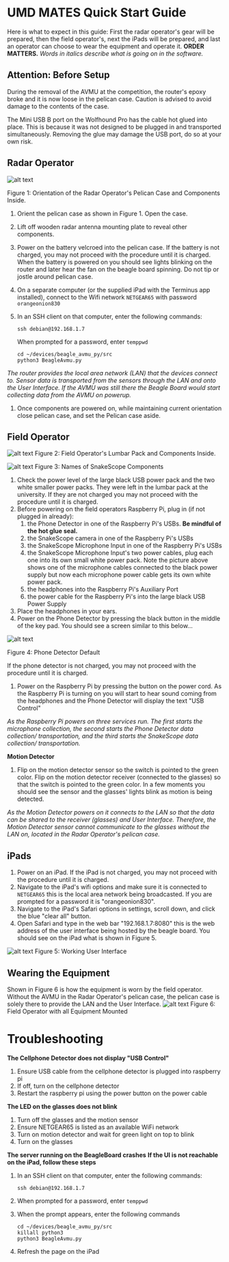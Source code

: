 # UMD MATES Quick Start Guide

Here is what to expect in this guide: First the radar operator&#39;s gear will be prepared, then the field operator&#39;s, next the iPads will be prepared, and last an operator can choose to wear the equipment and operate it. **ORDER MATTERS.** _Words in italics describe what is going on in the software._


## Attention: Before Setup

During the removal of the AVMU at the competition, the router's epoxy broke and it is now loose in the pelican case. Caution is advised to avoid damage to the contents of the case.

The Mini USB B port on the Wolfhound Pro has the cable hot glued into place. This is because it was not designed to be plugged in and transported simultaneously. Removing the glue may damage the USB port, do so at your own risk.

## Radar Operator

![alt text](media/internals.jpg)

Figure 1: Orientation of the Radar Operator's Pelican Case and Components Inside.


1. Orient the pelican case as shown in Figure 1. Open the case.
2. Lift off wooden radar antenna mounting plate to reveal other components.
3. Power on the battery velcroed into the pelican case. If the battery is not charged, you may not proceed with the procedure until it is charged. When the battery is powered on you should see lights blinking on the router and later hear the fan on the beagle board spinning. Do not tip or jostle around pelican case.
4. On a separate computer (or the supplied iPad with the Terminus app installed), connect to the Wifi network `NETGEAR65` with password `orangeonion830`
5. In an SSH client on that computer, enter the following commands:
       
       ssh debian@192.168.1.7
    
    When prompted for a password, enter `temppwd`
    ```
    cd ~/devices/beagle_avmu_py/src
    python3 BeagleAvmu.py
    ```

_The router provides the local area network (LAN) that the devices connect to. Sensor data is transported from the sensors through the LAN and onto the User Interface.  If the AVMU was still there the Beagle Board would start collecting data from the AVMU on powerup._

1. Once components are powered on, while maintaining current orientation close pelican case, and set the Pelican case aside.

## Field Operator

![alt text](media/fannypack.jpg)
Figure 2: Field Operator&#39;s Lumbar Pack and Components Inside.

![alt text](media/snakescope_parts.png)
Figure 3: Names of SnakeScope Components

1. Check the power level of the large black USB power pack and the two white smaller power packs. They were left in the lumbar pack at the university. If they are not charged you may not proceed with the procedure until it is charged.
2. Before powering on the field operators Raspberry Pi, plug in (if not plugged in already):
   1. the Phone Detector in one of the Raspberry Pi&#39;s USBs. **Be mindful of the hot glue seal.**
   2. the SnakeScope camera in one of the Raspberry Pi&#39;s USBs
   3. the SnakeScope Microphone Input in one of the Raspberry Pi&#39;s USBs
   4. the SnakeScope Microphone Input&#39;s two power cables, plug each one into its own small white power pack. Note the picture above shows one of the microphone cables connected to the black power supply but now each microphone power cable gets its own white power pack.
   5. the headphones into the Raspberry Pi&#39;s Auxiliary Port
   6.  the power cable for the Raspberry Pi&#39;s into the large black USB Power Supply
3. Place the headphones in your ears.
4. Power on the Phone Detector by pressing the black button in the middle of the key pad. You should see a screen similar to this below…

![alt text](media/phone_detector_default.png)

Figure 4: Phone Detector Default

If the phone detector is not charged, you may not proceed with the procedure until it is charged.

1. Power on the Raspberry Pi by pressing the button on the power cord. As the Raspberry Pi is turning on you will start to hear sound coming from the headphones and the Phone Detector will display the text "USB Control"

_As the Raspberry Pi powers on three services run. The first starts the microphone collection, the second starts the Phone Detector data collection/ transportation, and the third starts the SnakeScope data collection/ transportation._

**Motion Detector**

1. Flip on the motion detector sensor so the switch is pointed to the green color. Flip on the motion detector receiver (connected to the glasses) so that the switch is pointed to the green color. In a few moments you should see the sensor and the glasses&#39; lights blink as motion is being detected.

_As the Motion Detector powers on it connects to the LAN so that the data can be shared to the receiver (glasses) and User Interface. Therefore, the Motion Detector sensor cannot communicate to the glasses without the LAN on, located in the Radar Operator&#39;s pelican case._



## iPads

1. Power on an iPad. If the iPad is not charged, you may not proceed with the procedure until it is charged.
2. Navigate to the iPad&#39;s wifi options and make sure it is connected to `NETGEAR65` this is the local area network being broadcasted. If you are prompted for a password it is  &quot;orangeonion830&quot;.
3. Navigate to the iPad&#39;s Safari options in settings, scroll down, and click the blue &quot;clear all&quot; button.
4. Open Safari and type in the web bar &quot;192.168.1.7:8080&quot; this is the web address of the user interface being hosted by the beagle board. You should see on the iPad what is shown in Figure 5.


![alt text](media/user_interface.JPG)
Figure 5: Working User Interface









## Wearing the Equipment

Shown in Figure 6 is how the equipment is worn by the field operator. Without the AVMU in the Radar Operator&#39;s pelican case, the pelican case is solely there to provide the LAN and the User Interface.
![alt text](media/field_operator_gear_on.jpg)
Figure 6: Field Operator with all Equipment Mounted

# Troubleshooting
**The Cellphone Detector does not display "USB Control"**
1. Ensure USB cable from the cellphone detector is plugged into raspberry pi
2. If off, turn on the cellphone detector
3. Restart the raspberry pi using the power button on the power cable

**The LED on the glasses does not blink**
1. Turn off the glasses and the motion sensor
2. Ensure NETGEAR65 is listed as an available WiFi network
3. Turn on motion detector and wait for green light on top to blink
4. Turn on the glasses

**The server running on the BeagleBoard crashes**
**If the UI is not reachable on the iPad, follow these steps**
1. In an SSH client on that computer, enter the following commands:
       
       ssh debian@192.168.1.7
    
2. When prompted for a password, enter `temppwd`
3. When the prompt appears, enter the following commands
    ```
    cd ~/devices/beagle_avmu_py/src
    killall python3
    python3 BeagleAvmu.py
    ```
3. Refresh the page on the iPad
